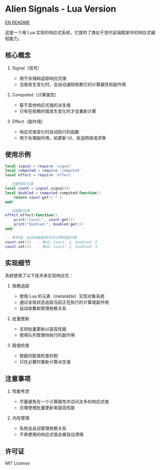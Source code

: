 # Alien Signals - Lua Version

[EN README](README.en.md)

这是一个用 Lua 实现的响应式系统，它提供了类似于现代前端框架中的响应式编程能力。

## 核心概念

1. Signal（信号）
   - 用于存储和追踪响应式值
   - 当值发生变化时，会自动通知依赖它的计算属性和副作用

2. Computed（计算属性）
   - 基于其他响应式值的派生值
   - 只有在依赖的值发生变化时才会重新计算

3. Effect（副作用）
   - 响应式值变化时自动执行的函数
   - 用于处理副作用，如更新 UI、发送网络请求等

## 使用示例

```lua
local signal = require 'signal'
local computed = require 'computed'
local effect = require 'effect'

-- 创建响应式值
local count = signal.signal(0)
local doubled = computed.computed(function()
    return count:get() * 2
end)

-- 创建副作用
effect.effect(function()
    print("Count:", count:get())
    print("Doubled:", doubled:get())
end)

-- 修改值，会自动触发相关的计算和副作用
count:set(1)  -- 输出: Count: 1, Doubled: 2
count:set(2)  -- 输出: Count: 2, Doubled: 4
```

## 实现细节

系统使用了以下技术来实现响应式：

1. 依赖追踪
   - 使用 Lua 的元表（metatable）实现对象系统
   - 通过全局状态追踪当前正在执行的计算或副作用
   - 自动收集和管理依赖关系

2. 批量更新
   - 支持批量更新以提高性能
   - 使用队列管理待执行的副作用

3. 脏值检查
   - 智能的脏值检查机制
   - 只在必要时重新计算派生值

## 注意事项

1. 性能考虑
   - 尽量避免在一个计算属性中访问太多的响应式值
   - 合理使用批量更新来提高性能

2. 内存管理
   - 系统会自动管理依赖关系
   - 不再使用的响应式值会被自动清理

## 许可证

MIT License
